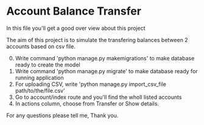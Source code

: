 
# Account Balance Transfer

In this file you'll get a good over view about this project

The aim of this project is to simulate the transfering balances between 2 accounts based on csv file.

0) Write command 'python manage.py makemigrations' to make database ready to create the model
1) Write command 'python manage.py migrate' to make database ready for running application
2) For uploading CSV, write 'python manage.py import_csv_file path/to/the/file.csv'
3) Go to account/index route and you'll find the wholl listed accounts
4) In actions column, choose from Transfer or Show details.

For any questions please tell me, Thank you.

